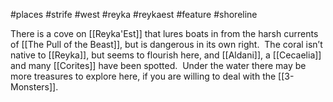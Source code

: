 #places #strife #west #reyka #reykaest #feature #shoreline 

There is a cove on [[Reyka'Est]] that lures boats in from the harsh currents of [[The Pull of the Beast]], but is dangerous in its own right.  The coral isn’t native to [[Reyka]], but seems to flourish here, and [[Aldani]], a [[Cecaelia]] and many [[Corites]] have been spotted.  Under the water there may be more treasures to explore here, if you are willing to deal with the [[3-Monsters]].
